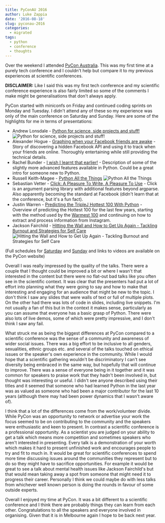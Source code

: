 ```yaml
---
title: PyConAU 2016
author: Luke Zappia
date: '2016-08-18'
slug: pyconau-2016
categories:
  - migrated
tags:
  - python
  - conference
  - thoughts
---
```


Over the weekend I attended [PyCon Australia](https://2016.pycon-au.org/). This
was my first time at a purely tech conference and I couldn't help but compare it
to my previous experiences at scientific conferences.

**DISCLAIMER:** Like I said this was my first tech conference and my scientific
conference experience is also fairly limited so some of the comments I make
might be generalisations that don't always apply. 

PyCon started with miniconfs on Friday and continued coding sprints on Monday
and Tuesday. I didn't attend any of these so my experience was only of the main
conference on Saturday and Sunday. Here are some of the highlights for me in
terms of presentations:

* Andrew Lonsdale - [Python for science, side projects and stuff!](https://www.youtube.com/watch?v=PCZS9wqBUuE)
  ![Python for science, side projects and stuff!](/post/2016-08-18-pyconau-2016_files/python_for_science.jpg)
* Alexander Hogue - [Graphing when your Facebook friends are awake](https://www.youtube.com/watch?v=MkSkqMvGBuo) - Story of discovering a
  hidden Facebook API and using it to track when your friends are online.
  Thoroughly entertaining while still providing the technical details.
* Rachel Bunder - [I wish I learnt that earlier!](https://www.youtube.com/watch?v=cy5n6XAtA-w) - Description of some of the slightly more advanced features available in
  Python. Could be a great intro for someone new to Python.
* Russell Keith-Magee - [Python All the Things](https://www.youtube.com/watch?v=1sDyVJm3Ht0)
  ![Python All the Things](/post/2016-08-18-pyconau-2016_files/python_all_the_things.jpg)
* Sebastian Vetter - [Click: A Pleasure To Write, A Pleasure To Use](https://www.youtube.com/watch?v=bsJFMtQ5MZU) - Click is an argument parsing
  library with additional features beyond argparse. Also apparently becoming the
  standard at Facebook (didn't learn that at the conference, but it's a fun
  fact).
* Justin Warren - [Predicting the TripleJ Hottest 100 With Python](https://www.youtube.com/watch?v=qjTc5q7MsMg) - Overview of predicting
  the Hottest 100 for the last few years, starting with the method used by the
  [Warmest 100](http://warmest100.com.au/2013/index.html) and continuing on how
  to extract and process information from Instagram.
* Jackson Fairchild - [Hitting the Wall and How to Get Up Again - Tackling Burnout and Strategies for Self Care](https://www.youtube.com/watch?v=Rdc06jpjVIY)
  ![Hitting the Wall and How to Get Up Again - Tackling Burnout and Strategies for Self Care](/post/2016-08-18-pyconau-2016_files/tackling_burnout.jpg)

(Full schedules for [Saturday](https://2016.pycon-au.org/programme/schedule/saturday?_code=301) and [Sunday](https://2016.pycon-au.org/programme/schedule/sunday?_code=301)
and links to videos are available on the PyCon website) 

Overall I was really impressed by the quality of the talks. There were a couple
that I thought could be improved a bit or where I wasn't that interested in the
content but there were no flat-out bad talks like you often see in the
scientific context. It was clear that the presenters had put a lot of effort
into planning what they were going to say and how to make that interesting and
engaging for an audience that might be new to the topic. I don't think I saw any
slides that were walls of text or full of multiple plots. On the other had there
was lots of code in slides, including live snippets. I'm not usually a fan of
this but in the context it makes sense, particularly as you can assume that
everyone has a basic grasp of Python. There were also lots of live demos, some
of which were pretty impressive, and I don't think I saw any fail. 

What struck me as being the biggest differences at PyCon compared to a
scientific conference was the sense of a community and awareness of wider social
issues. There was a big effort to be inclusive to all genders, sexualities,
ethnic groups etc. and several of the talks touched on ethical issues or the
speaker's own experience in the community. While I would hope that a scientific
gathering wouldn't be discriminatory I can't see diversity being embraced in the
same way, but hopefully that will continue to improve. There was a sense of
everyone being in it together and it was common for speakers to praise work that
they hadn't been involved in, but thought was interesting or useful. I didn't
see anyone described using their titles and it seemed that someone who had
learned Python in the last year was as valued as someone who had been a major
contributor for the last 10 years (although there may had been power dynamics
that I wasn't aware of). 

I think that a lot of the differences come from the work/volunteer divide. While
PyCon was an opportunity to network or advertise your work the focus seemed to
be on contributing to the community and the speakers were enthusiastic and keen
to present. In contrast a scientific conference is a professional opportunity.
As a scientist you are judged on your ability to get a talk which means more
competition and sometimes speakers who aren't interested in presenting. Every
talk is a demonstration of your worth which makes it hard to present unfinished
work and encourages people to try and fit to much in. It would be great for
scientific conferences to spend more time discussing issues around the
communities they represent but to do so they might have to sacrifice
opportunities. For example it would be great to see a talk about mental health
issues like Jackson Fairchild's but that would mean taking away a spot from
someone that might need it to progress their career. Personally I think we could
maybe do with less talks from whichever well known person is doing the rounds in
favour of some outside experts. 

Overall I enjoyed my time at PyCon. It was a bit different to a scientific
conference and I think there are probably things they can learn from each other.
Congratulations to all the speakers and everyone involved in organising. Given
that it is in Melbourne again I hope to be back next year.
